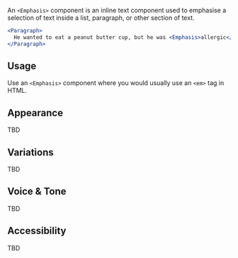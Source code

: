 An `<Emphasis>` component is an inline text component used to emphasise a selection of text inside a list, paragraph, or other section of text.

```jsx
<Paragraph>
  He wanted to eat a peanut butter cup, but he was <Emphasis>allergic</Emphasis>.
</Paragraph>
```

## Usage

Use an `<Emphasis>` component where you would usually use an `<em>` tag in HTML.

## Appearance

TBD

## Variations

TBD

## Voice & Tone

TBD

## Accessibility

TBD
